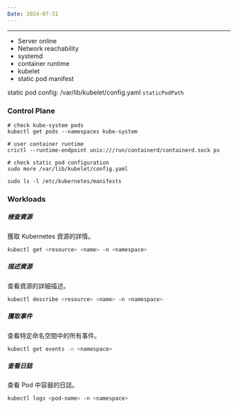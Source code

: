 ```yaml
---
Date: 2024-07-31
---
```

---
- Server online
- Network reachability
- systemd
- container runtime
- kubelet
- static pod manifest

static pod config: /var/lib/kubelet/config.yaml `staticPodPath`
### Control Plane
```shell
# check kube-system pods
kubectl get pods --namespaces kube-system

# user container runtime
crictl --runtime-endpoint unix:///run/containerd/containerd.sock ps

# check static pod configuration
sudo more /var/lib/kubelet/config.yaml

sudo ls -l /etc/kubernetes/manifests
```
### Workloads
##### 檢查資源
獲取 Kubernetes 資源的詳情。
```sh
kubectl get <resource> <name> -n <namespace>
```
##### 描述資源
查看資源的詳細描述。
```sh
kubectl describe <resource> <name> -n <namespace>
```
##### 獲取事件
查看特定命名空間中的所有事件。

```sh
kubectl get events -n <namespace>
```
##### 查看日誌
查看 Pod 中容器的日誌。

```sh
kubectl logs <pod-name> -n <namespace>
```